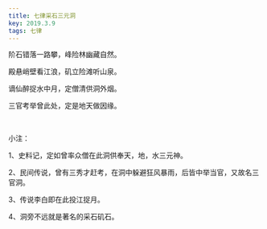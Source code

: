 ```yaml
---
title: 七律采石三元洞
key: 2019.3.9
tags: 七律
---
```


阶石错落一路攀，峰险林幽藏自然。

殿悬峭壁看江浪，矶立险滩听山泉。

谪仙醉捉水中月，定僧清供洞外烟。

三官考举曾此处，定是地天做因缘。

</br>

小注：

1、史料记，定如曾率众僧在此洞供奉天，地，水三元神。

2、民间传说，曾有三秀才赶考，在洞中躲避狂风暴雨，后皆中举当官，又故名三官洞。

3、传说李白即在此投江捉月。

4、洞旁不远就是著名的采石矶石。

</br>

